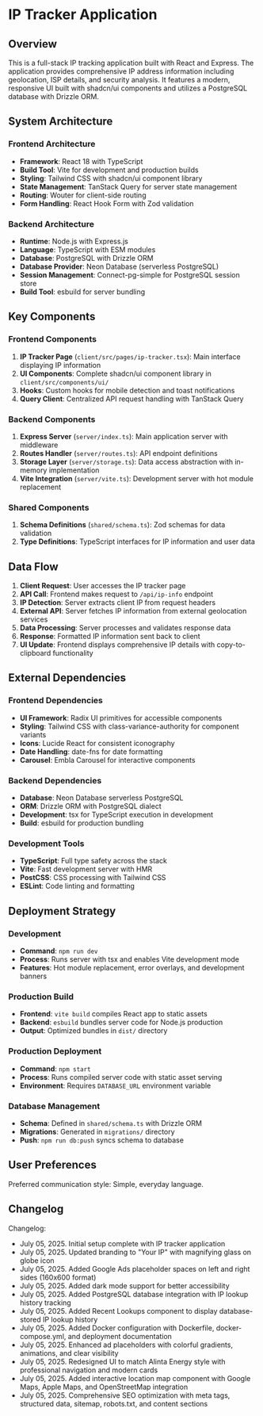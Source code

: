 # IP Tracker Application

## Overview

This is a full-stack IP tracking application built with React and Express. The application provides comprehensive IP address information including geolocation, ISP details, and security analysis. It features a modern, responsive UI built with shadcn/ui components and utilizes a PostgreSQL database with Drizzle ORM.

## System Architecture

### Frontend Architecture
- **Framework**: React 18 with TypeScript
- **Build Tool**: Vite for development and production builds
- **Styling**: Tailwind CSS with shadcn/ui component library
- **State Management**: TanStack Query for server state management
- **Routing**: Wouter for client-side routing
- **Form Handling**: React Hook Form with Zod validation

### Backend Architecture
- **Runtime**: Node.js with Express.js
- **Language**: TypeScript with ESM modules
- **Database**: PostgreSQL with Drizzle ORM
- **Database Provider**: Neon Database (serverless PostgreSQL)
- **Session Management**: Connect-pg-simple for PostgreSQL session store
- **Build Tool**: esbuild for server bundling

## Key Components

### Frontend Components
1. **IP Tracker Page** (`client/src/pages/ip-tracker.tsx`): Main interface displaying IP information
2. **UI Components**: Complete shadcn/ui component library in `client/src/components/ui/`
3. **Hooks**: Custom hooks for mobile detection and toast notifications
4. **Query Client**: Centralized API request handling with TanStack Query

### Backend Components
1. **Express Server** (`server/index.ts`): Main application server with middleware
2. **Routes Handler** (`server/routes.ts`): API endpoint definitions
3. **Storage Layer** (`server/storage.ts`): Data access abstraction with in-memory implementation
4. **Vite Integration** (`server/vite.ts`): Development server with hot module replacement

### Shared Components
1. **Schema Definitions** (`shared/schema.ts`): Zod schemas for data validation
2. **Type Definitions**: TypeScript interfaces for IP information and user data

## Data Flow

1. **Client Request**: User accesses the IP tracker page
2. **API Call**: Frontend makes request to `/api/ip-info` endpoint
3. **IP Detection**: Server extracts client IP from request headers
4. **External API**: Server fetches IP information from external geolocation services
5. **Data Processing**: Server processes and validates response data
6. **Response**: Formatted IP information sent back to client
7. **UI Update**: Frontend displays comprehensive IP details with copy-to-clipboard functionality

## External Dependencies

### Frontend Dependencies
- **UI Framework**: Radix UI primitives for accessible components
- **Styling**: Tailwind CSS with class-variance-authority for component variants
- **Icons**: Lucide React for consistent iconography
- **Date Handling**: date-fns for date formatting
- **Carousel**: Embla Carousel for interactive components

### Backend Dependencies
- **Database**: Neon Database serverless PostgreSQL
- **ORM**: Drizzle ORM with PostgreSQL dialect
- **Development**: tsx for TypeScript execution in development
- **Build**: esbuild for production bundling

### Development Tools
- **TypeScript**: Full type safety across the stack
- **Vite**: Fast development server with HMR
- **PostCSS**: CSS processing with Tailwind CSS
- **ESLint**: Code linting and formatting

## Deployment Strategy

### Development
- **Command**: `npm run dev`
- **Process**: Runs server with tsx and enables Vite development mode
- **Features**: Hot module replacement, error overlays, and development banners

### Production Build
- **Frontend**: `vite build` compiles React app to static assets
- **Backend**: `esbuild` bundles server code for Node.js production
- **Output**: Optimized bundles in `dist/` directory

### Production Deployment
- **Command**: `npm start`
- **Process**: Runs compiled server code with static asset serving
- **Environment**: Requires `DATABASE_URL` environment variable

### Database Management
- **Schema**: Defined in `shared/schema.ts` with Drizzle ORM
- **Migrations**: Generated in `migrations/` directory
- **Push**: `npm run db:push` syncs schema to database

## User Preferences

Preferred communication style: Simple, everyday language.

## Changelog

Changelog:
- July 05, 2025. Initial setup complete with IP tracker application
- July 05, 2025. Updated branding to "Your IP" with magnifying glass on globe icon
- July 05, 2025. Added Google Ads placeholder spaces on left and right sides (160x600 format)
- July 05, 2025. Added dark mode support for better accessibility
- July 05, 2025. Added PostgreSQL database integration with IP lookup history tracking
- July 05, 2025. Added Recent Lookups component to display database-stored IP lookup history
- July 05, 2025. Added Docker configuration with Dockerfile, docker-compose.yml, and deployment documentation
- July 05, 2025. Enhanced ad placeholders with colorful gradients, animations, and clear visibility
- July 05, 2025. Redesigned UI to match Alinta Energy style with professional navigation and modern cards
- July 05, 2025. Added interactive location map component with Google Maps, Apple Maps, and OpenStreetMap integration
- July 05, 2025. Comprehensive SEO optimization with meta tags, structured data, sitemap, robots.txt, and content sections